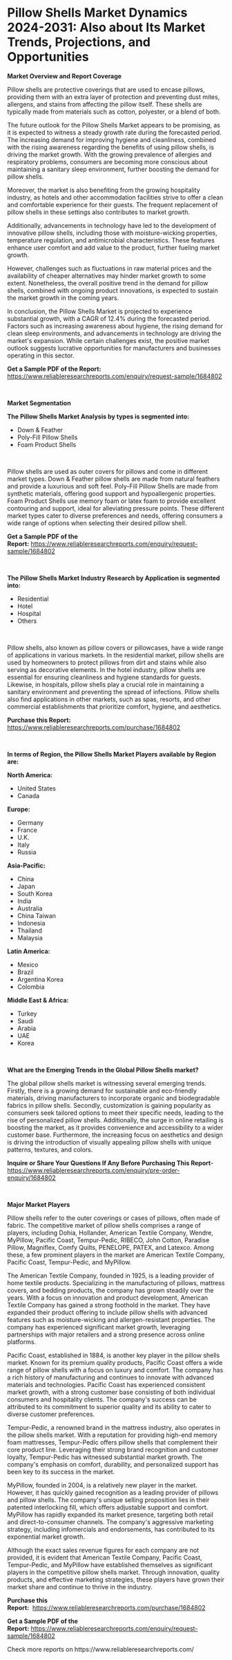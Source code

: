 <p><h1>Pillow Shells Market Dynamics 2024-2031: Also about Its Market Trends, Projections, and Opportunities</h1></p><p><strong>Market Overview and Report Coverage</strong></p>
<p><p>Pillow shells are protective coverings that are used to encase pillows, providing them with an extra layer of protection and preventing dust mites, allergens, and stains from affecting the pillow itself. These shells are typically made from materials such as cotton, polyester, or a blend of both.</p><p>The future outlook for the Pillow Shells Market appears to be promising, as it is expected to witness a steady growth rate during the forecasted period. The increasing demand for improving hygiene and cleanliness, combined with the rising awareness regarding the benefits of using pillow shells, is driving the market growth. With the growing prevalence of allergies and respiratory problems, consumers are becoming more conscious about maintaining a sanitary sleep environment, further boosting the demand for pillow shells.</p><p>Moreover, the market is also benefiting from the growing hospitality industry, as hotels and other accommodation facilities strive to offer a clean and comfortable experience for their guests. The frequent replacement of pillow shells in these settings also contributes to market growth.</p><p>Additionally, advancements in technology have led to the development of innovative pillow shells, including those with moisture-wicking properties, temperature regulation, and antimicrobial characteristics. These features enhance user comfort and add value to the product, further fueling market growth.</p><p>However, challenges such as fluctuations in raw material prices and the availability of cheaper alternatives may hinder market growth to some extent. Nonetheless, the overall positive trend in the demand for pillow shells, combined with ongoing product innovations, is expected to sustain the market growth in the coming years.</p><p>In conclusion, the Pillow Shells Market is projected to experience substantial growth, with a CAGR of 12.4% during the forecasted period. Factors such as increasing awareness about hygiene, the rising demand for clean sleep environments, and advancements in technology are driving the market's expansion. While certain challenges exist, the positive market outlook suggests lucrative opportunities for manufacturers and businesses operating in this sector.</p></p>
<p><strong>Get a Sample PDF of the Report:</strong> <a href="https://www.reliableresearchreports.com/enquiry/request-sample/1684802">https://www.reliableresearchreports.com/enquiry/request-sample/1684802</a></p>
<p>&nbsp;</p>
<p><strong>Market Segmentation</strong></p>
<p><strong>The Pillow Shells Market Analysis by types is segmented into:</strong></p>
<p><ul><li>Down & Feather</li><li>Poly-Fill Pillow Shells</li><li>Foam Product Shells</li></ul></p>
<p>&nbsp;</p>
<p><p>Pillow shells are used as outer covers for pillows and come in different market types. Down & Feather pillow shells are made from natural feathers and provide a luxurious and soft feel. Poly-Fill Pillow Shells are made from synthetic materials, offering good support and hypoallergenic properties. Foam Product Shells use memory foam or latex foam to provide excellent contouring and support, ideal for alleviating pressure points. These different market types cater to diverse preferences and needs, offering consumers a wide range of options when selecting their desired pillow shell.</p></p>
<p><strong>Get a Sample PDF of the Report:</strong>&nbsp;<a href="https://www.reliableresearchreports.com/enquiry/request-sample/1684802">https://www.reliableresearchreports.com/enquiry/request-sample/1684802</a></p>
<p>&nbsp;</p>
<p><strong>The Pillow Shells Market Industry Research by Application is segmented into:</strong></p>
<p><ul><li>Residential</li><li>Hotel</li><li>Hospital</li><li>Others</li></ul></p>
<p>&nbsp;</p>
<p><p>Pillow shells, also known as pillow covers or pillowcases, have a wide range of applications in various markets. In the residential market, pillow shells are used by homeowners to protect pillows from dirt and stains while also serving as decorative elements. In the hotel industry, pillow shells are essential for ensuring cleanliness and hygiene standards for guests. Likewise, in hospitals, pillow shells play a crucial role in maintaining a sanitary environment and preventing the spread of infections. Pillow shells also find applications in other markets, such as spas, resorts, and other commercial establishments that prioritize comfort, hygiene, and aesthetics.</p></p>
<p><strong>Purchase this Report:</strong>&nbsp; <a href="https://www.reliableresearchreports.com/purchase/1684802">https://www.reliableresearchreports.com/purchase/1684802</a></p>
<p>&nbsp;</p>
<p><strong>In terms of Region, the Pillow Shells Market Players available by Region are:</strong></p>
<p>
    <p> <strong> North America: </strong>
        <ul>
            <li>United States</li>
            <li>Canada</li>
        </ul>
        </p> 
    <p> <strong> Europe: </strong>
        <ul>
            <li>Germany</li>
            <li>France</li>
            <li>U.K.</li>
            <li>Italy</li>
            <li>Russia</li>
        </ul>
        </p> 
    <p> <strong> Asia-Pacific: </strong>
        <ul>
            <li>China</li>
            <li>Japan</li>
            <li>South Korea</li>
            <li>India</li>
            <li>Australia</li>
            <li>China Taiwan</li>
            <li>Indonesia</li>
            <li>Thailand</li>
            <li>Malaysia</li>
        </ul>
        </p> 
    <p> <strong> Latin America: </strong>
        <ul>
            <li>Mexico</li>
            <li>Brazil</li>
            <li>Argentina Korea</li>
            <li>Colombia</li>
        </ul>
        </p> 
    <p> <strong> Middle East & Africa: </strong>
        <ul>
            <li>Turkey</li>
            <li>Saudi</li>
            <li>Arabia</li>
            <li>UAE</li>
            <li>Korea</li>
        </ul>
    </p>
    </p>
<p>&nbsp;</p>
<p><strong>What are the Emerging Trends in the Global Pillow Shells market?</strong></p>
<p><p>The global pillow shells market is witnessing several emerging trends. Firstly, there is a growing demand for sustainable and eco-friendly materials, driving manufacturers to incorporate organic and biodegradable fabrics in pillow shells. Secondly, customization is gaining popularity as consumers seek tailored options to meet their specific needs, leading to the rise of personalized pillow shells. Additionally, the surge in online retailing is boosting the market, as it provides convenience and accessibility to a wider customer base. Furthermore, the increasing focus on aesthetics and design is driving the introduction of visually appealing pillow shells with unique patterns, textures, and colors.</p></p>
<p><strong>Inquire or Share Your Questions If Any Before Purchasing This Report</strong>- <a href="https://www.reliableresearchreports.com/enquiry/pre-order-enquiry/1684802">https://www.reliableresearchreports.com/enquiry/pre-order-enquiry/1684802</a></p>
<p>&nbsp;</p>
<p><strong>Major Market Players</strong></p>
<p><p>Pillow shells refer to the outer coverings or cases of pillows, often made of fabric. The competitive market of pillow shells comprises a range of players, including Dohia, Hollander, American Textile Company, Wendre, MyPillow, Pacific Coast, Tempur-Pedic, RIBECO, John Cotton, Paradise Pillow, Magniflex, Comfy Quilts, PENELOPE, PATEX, and Latexco. Among these, a few prominent players in the market are American Textile Company, Pacific Coast, Tempur-Pedic, and MyPillow.</p><p>The American Textile Company, founded in 1925, is a leading provider of home textile products. Specializing in the manufacturing of pillows, mattress covers, and bedding products, the company has grown steadily over the years. With a focus on innovation and product development, American Textile Company has gained a strong foothold in the market. They have expanded their product offering to include pillow shells with advanced features such as moisture-wicking and allergen-resistant properties. The company has experienced significant market growth, leveraging partnerships with major retailers and a strong presence across online platforms.</p><p>Pacific Coast, established in 1884, is another key player in the pillow shells market. Known for its premium quality products, Pacific Coast offers a wide range of pillow shells with a focus on luxury and comfort. The company has a rich history of manufacturing and continues to innovate with advanced materials and technologies. Pacific Coast has experienced consistent market growth, with a strong customer base consisting of both individual consumers and hospitality clients. The company's success can be attributed to its commitment to superior quality and its ability to cater to diverse customer preferences.</p><p>Tempur-Pedic, a renowned brand in the mattress industry, also operates in the pillow shells market. With a reputation for providing high-end memory foam mattresses, Tempur-Pedic offers pillow shells that complement their core product line. Leveraging their strong brand recognition and customer loyalty, Tempur-Pedic has witnessed substantial market growth. The company's emphasis on comfort, durability, and personalized support has been key to its success in the market.</p><p>MyPillow, founded in 2004, is a relatively new player in the market. However, it has quickly gained recognition as a leading provider of pillows and pillow shells. The company's unique selling proposition lies in their patented interlocking fill, which offers adjustable support and comfort. MyPillow has rapidly expanded its market presence, targeting both retail and direct-to-consumer channels. The company's aggressive marketing strategy, including infomercials and endorsements, has contributed to its exponential market growth.</p><p>Although the exact sales revenue figures for each company are not provided, it is evident that American Textile Company, Pacific Coast, Tempur-Pedic, and MyPillow have established themselves as significant players in the competitive pillow shells market. Through innovation, quality products, and effective marketing strategies, these players have grown their market share and continue to thrive in the industry.</p></p>
<p><strong>Purchase this Report:</strong>&nbsp;&nbsp;<a href="https://www.reliableresearchreports.com/purchase/1684802">https://www.reliableresearchreports.com/purchase/1684802</a></p>
<p></p>
<p><strong>Get a Sample PDF of the Report:</strong>&nbsp;<a href="https://www.reliableresearchreports.com/enquiry/request-sample/1684802">https://www.reliableresearchreports.com/enquiry/request-sample/1684802</a></p>
<p>Check more reports on https://www.reliableresearchreports.com/</p>